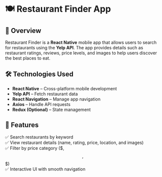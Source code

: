 # 🍽️ Restaurant Finder App

## 🚀 Overview

Restaurant Finder is a **React Native** mobile app that allows users to search for restaurants using the **Yelp API**. The app provides details such as restaurant ratings, reviews, price levels, and images to help users discover the best places to eat.

## 🛠️ Technologies Used

- **React Native** – Cross-platform mobile development  
- **Yelp API** – Fetch restaurant data  
- **React Navigation** – Manage app navigation  
- **Axios** – Handle API requests  
- **Redux (Optional)** – State management  

## 📌 Features

✅ Search restaurants by keyword  
✅ View restaurant details (name, rating, price, location, and images)  
✅ Filter by price category ($, $$, $$$)  
✅ Interactive UI with smooth navigation  

